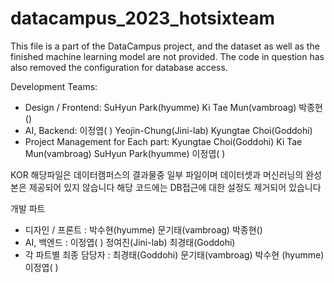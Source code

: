 # datacampus_2023_hotsixteam
This file is a part of the DataCampus project, and the dataset as well as the finished machine learning model are not provided.
The code in question has also removed the configuration for database access.

Development Teams:
- Design / Frontend: SuHyun Park(hyumme) Ki Tae Mun(vambroag) 박종현()
- AI, Backend: 이정엽( ) Yeojin-Chung(Jini-lab) Kyungtae Choi(Goddohi)
- Project Management for Each part: Kyungtae Choi(Goddohi) Ki Tae Mun(vambroag) SuHyun Park(hyumme) 이정엽( ) 

KOR
해당파일은 데이터캠퍼스의 결과물중 일부 파일이며 데이터셋과 머신러닝의 완성본은 제공되어 있지 않습니다
해당 코드에는 DB접근에 대한 설정도 제거되어 있습니다

개발 파트
- 디자인 / 프론트 :  박수현(hyumme) 문기태(vambroag) 박종현()
- AI, 백엔드 : 이정엽( ) 정여진(Jini-lab) 최경태(Goddohi)
- 각 파트별 최종 담당자 : 최경태(Goddohi) 문기태(vambroag) 박수현 (hyumme) 이정엽( ) 

